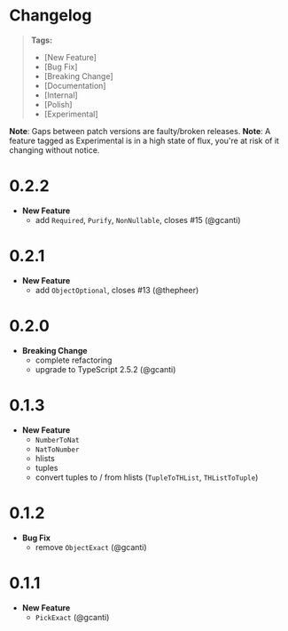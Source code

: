 # Changelog

> **Tags:**
>
> * [New Feature]
> * [Bug Fix]
> * [Breaking Change]
> * [Documentation]
> * [Internal]
> * [Polish]
> * [Experimental]

**Note**: Gaps between patch versions are faulty/broken releases. **Note**: A feature tagged as Experimental is in a
high state of flux, you're at risk of it changing without notice.

# 0.2.2

* **New Feature**
  * add `Required`, `Purify`, `NonNullable`, closes #15 (@gcanti)

# 0.2.1

* **New Feature**
  * add `ObjectOptional`, closes #13 (@thepheer)

# 0.2.0

* **Breaking Change**
  * complete refactoring
  * upgrade to TypeScript 2.5.2 (@gcanti)

# 0.1.3

* **New Feature**
  * `NumberToNat`
  * `NatToNumber`
  * hlists
  * tuples
  * convert tuples to / from hlists (`TupleToTHList`, `THListToTuple`)

# 0.1.2

* **Bug Fix**
  * remove `ObjectExact` (@gcanti)

# 0.1.1

* **New Feature**
  * `PickExact` (@gcanti)
